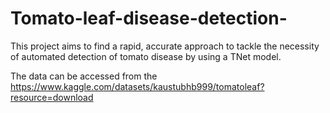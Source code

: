 # Tomato-leaf-disease-detection-
This project aims to find a rapid, accurate approach to tackle the necessity of automated detection of tomato disease by using a TNet model.

The data can be accessed from the https://www.kaggle.com/datasets/kaustubhb999/tomatoleaf?resource=download

